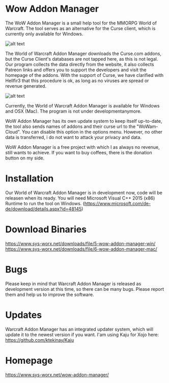 # Wow Addon Manager
The WoW Addon Manager is a small help tool for the MMORPG World of Warcraft. The tool serves as an alternative for the Curse client, which is currently only available for Windows.

![alt text](https://www.sys-worx.net/attachment/9-wowam-png/ "World of Warcraft Addon Manager")

The World of Warcraft Addon Manager downloads the Curse.com addons, but the Curse Client's databases are not tapped here, as this is not legal. Our program collects the data directly from the website, it also collects Patreon links and offers you to support the developers and visit the homepage of the addons. With the support of Curse, we have clarified with Hellfir3 that this procedure is ok, as long as no viruses are spread or revenue generated.

![alt text](https://www.sys-worx.net/attachment/10-wowam-mac2-png/ "World of Warcraft Addon Manager MacOS")

Currently, the World of Warcraft Addon Manager is available for Windows and OSX (Mac). The program is not under developmentanymore.

WoW Addon Manager has its own update system to keep itself up-to-date, the tool also sends names of addons and their curse url to the "WoWam-Cloud". You can disable this option in the options menu. However, no other data is transferred, i do not want to attack your privacy and data.

WoW Addon Manager is a free project with which I as always no revenue, still wants to achieve. If you want to buy coffees, there is the donation button on my side.

# Installation
Our World of Warcraft Addon Manager is in development now, code will be releasen when its ready. You will need Microsoft Visual C++ 2015 (x86) Runtime to run the tool on Windows. (https://www.microsoft.com/de-de/download/details.aspx?id=48145)

# Download Binaries
https://www.sys-worx.net/downloads/file/5-wow-addon-manager-win/
https://www.sys-worx.net/downloads/file/6-wow-addon-manager-mac/

# Bugs
Please keep in mind that Warcraft Addon Manager is released as development version at this time, so there can be many bugs. Please report them and help us to improve the software.

# Updates
Warcraft Addon Manager has an integrated updater system, which will update it to the newest version if you want.
I'am using Kaju for Xojo here: https://github.com/ktekinay/Kaju

# Homepage
https://www.sys-worx.net/wow-addon-manager/
